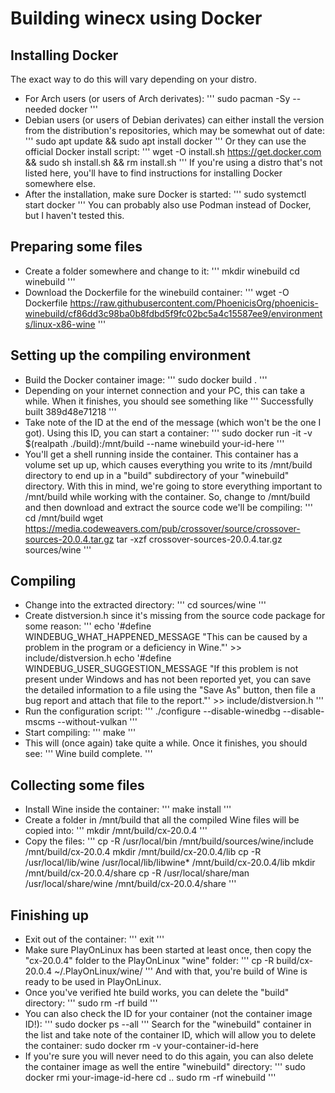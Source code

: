 # Building winecx using Docker
## Installing Docker
The exact way to do this will vary depending on your distro.
- For Arch users (or users of Arch derivates):
'''
sudo pacman -Sy --needed docker
'''
- Debian users (or users of Debian derivates) can either install the version from the distribution's repositories, which may be somewhat out of date:
'''
sudo apt update && sudo apt install docker
'''
Or they can use the official Docker install script:
'''
wget -O install.sh https://get.docker.com && sudo sh install.sh && rm install.sh
'''
If you're using a distro that's not listed here, you'll have to find instructions for installing Docker somewhere else.
- After the installation, make sure Docker is started:
'''
sudo systemctl start docker
'''
You can probably also use Podman instead of Docker, but I haven't tested this.
## Preparing some files
- Create a folder somewhere and change to it:
'''
mkdir winebuild
cd winebuild
'''
- Download the Dockerfile for the winebuild container:
'''
wget -O Dockerfile https://raw.githubusercontent.com/PhoenicisOrg/phoenicis-winebuild/cf86dd3c98ba0b8fdbd5f9fc02bc5a4c15587ee9/environments/linux-x86-wine
'''
## Setting up the compiling environment
- Build the Docker container image:
'''
sudo docker build .
'''
- Depending on your internet connection and your PC, this can take a while. When it finishes, you should see something like
'''
Successfully built 389d48e71218
'''
- Take note of the ID at the end of the message (which won't be the one I got). Using this ID, you can start a container:
'''
sudo docker run -it -v $(realpath ./build):/mnt/build --name winebuild your-id-here
'''
- You'll get a shell running inside the container. This container has a volume set up up, which causes everything you write to its /mnt/build directory to end up in a "build" subdirectory of your "winebuild" directory. With this in mind, we're going to store everything important to /mnt/build while working with the container. So, change to /mnt/build and then download and extract the source code we'll be compiling:
'''
cd /mnt/build
wget https://media.codeweavers.com/pub/crossover/source/crossover-sources-20.0.4.tar.gz
tar -xzf crossover-sources-20.0.4.tar.gz sources/wine
'''
## Compiling
- Change into the extracted directory:
'''
cd sources/wine
'''
- Create distversion.h since it's missing from the source code package for some reason:
'''
echo '#define WINDEBUG_WHAT_HAPPENED_MESSAGE "This can be caused by a problem in the program or a deficiency in Wine."' >> include/distversion.h
echo '#define WINDEBUG_USER_SUGGESTION_MESSAGE "If this problem is not present under Windows and has not been reported yet, you can save the detailed information to a file using the \"Save As\" button, then file a bug report and attach that file to the report."' >> include/distversion.h
'''
- Run the configuration script:
'''
./configure --disable-winedbg --disable-mscms --without-vulkan
'''
- Start compiling:
'''
make
'''
- This will (once again) take quite a while. Once it finishes, you should see:
'''
Wine build complete.
'''
## Collecting some files
- Install Wine inside the container:
'''
make install
'''
- Create a folder in /mnt/build that all the compiled Wine files will be copied into:
'''
mkdir /mnt/build/cx-20.0.4
'''
- Copy the files:
'''
cp -R /usr/local/bin /mnt/build/sources/wine/include /mnt/build/cx-20.0.4
mkdir /mnt/build/cx-20.0.4/lib
cp -R /usr/local/lib/wine /usr/local/lib/libwine* /mnt/build/cx-20.0.4/lib
mkdir /mnt/build/cx-20.0.4/share
cp -R /usr/local/share/man /usr/local/share/wine /mnt/build/cx-20.0.4/share
'''
## Finishing up
- Exit out of the container:
'''
exit
'''
- Make sure PlayOnLinux has been started at least once, then copy the "cx-20.0.4" folder to the PlayOnLinux "wine" folder:
'''
cp -R build/cx-20.0.4 ~/.PlayOnLinux/wine/
'''
And with that, you're build of Wine is ready to be used in PlayOnLinux.
- Once you've verified hte build works, you can delete the "build" directory:
'''
sudo rm -rf build
'''
- You can also check the ID for your container (not the container image ID!):
'''
sudo docker ps --all
'''
Search for the "winebuild" container in the list and take note of the container ID, which will allow you to delete the container:
sudo docker rm -v your-container-id-here
- If you're sure you will never need to do this again, you can also delete the container image as well the entire "winebuild" directory:
'''
sudo docker rmi your-image-id-here
cd ..
sudo rm -rf winebuild
'''